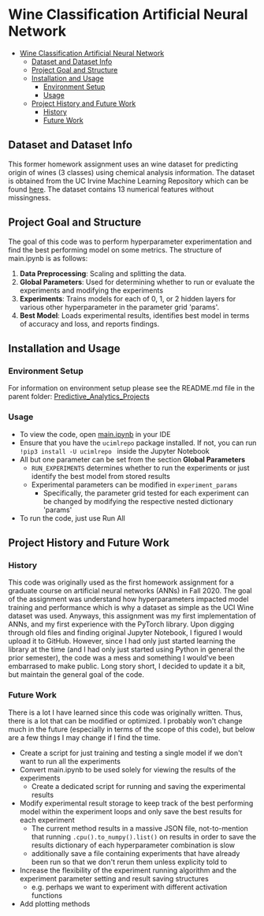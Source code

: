 # Wine Classification Artificial Neural Network
- [Wine Classification Artificial Neural Network](#wine-classification-artificial-neural-network)
  - [Dataset and Dataset Info](#dataset-and-dataset-info)
  - [Project Goal and Structure](#project-goal-and-structure)
  - [Installation and Usage](#installation-and-usage)
    - [Environment Setup](#environment-setup)
    - [Usage](#usage)
  - [Project History and Future Work](#project-history-and-future-work)
    - [History](#history)
    - [Future Work](#future-work)


## Dataset and Dataset Info

This former homework assignment uses an wine dataset for predicting origin of wines (3 classes) using chemical analysis information. The dataset is obtained from the UC Irvine Machine Learning Repository which can be found [here](https://archive.ics.uci.edu/dataset/109/wine). The dataset contains 13 numerical features without missingness. 


## Project Goal and Structure

  The goal of this code was to perform hyperparameter experimentation and find the best performing model on some metrics. The structure of main.ipynb is as follows: 

1. **Data Preprocessing**: Scaling and splitting the data.
2. **Global Parameters**: Used for determining whether to run or evaluate the experiments and modifying the experiments
3. **Experiments**: Trains models for each of 0, 1, or 2 hidden layers for various other hyperparameter in the parameter grid 'params'.
4. **Best Model**: Loads experimental results, identifies best model in terms of accuracy and loss, and reports findings.


## Installation and Usage

### Environment Setup

For information on environment setup please see the README.md file in the parent folder: [Predictive_Analytics_Projects](Predictive_Analytics_Projects/)

### Usage

 * To view the code, open [main.ipynb](Predictive_Analytics_Projects/wine_classification_ann/main.ipynb) in your IDE
 * Ensure that you have the ```ucimlrepo``` package installed. If not, you can run ```!pip3 install -U ucimlrepo ``` inside the Jupyter Notebook
 * All but one parameter can be set from the section **Global Parameters**
   * ```RUN_EXPERIMENTS``` determines whether to run the experiments or just identify the best model from stored results
   * Experimental parameters can be modified in ```experiment_params```
     * Specifically, the parameter grid tested for each experiment can be changed by modifying the respective nested dictionary 'params'
 * To run the code, just use Run All


## Project History and Future Work

### History

This code was originally used as the first homework assignment for a graduate course on artificial neural networks (ANNs) in Fall 2020. The goal of the assignment was understand how hyperparameters impacted model training and performance which is why a dataset as simple as the UCI Wine dataset was used. Anyways, this assignment was my first implementation of ANNs, and my first experience with the PyTorch library. Upon digging through old files and finding original Jupyter Notebook, I figured I would upload it to GitHub. However, since I had only just started learning the library at the time (and I had only just started using Python in general the prior semester), the code was a mess and something I would've been embarrased to make public. Long story short, I decided to update it a bit, but maintain the general goal of the code.  

### Future Work

There is a lot I have learned since this code was originally written. Thus, there is a lot that can be modified or optimized. I probably won't change much in the future (especially in terms of the scope of this code), but below are a few things I may change if I find the time.

* Create a script for just training and testing a single model if we don't want to run all the experiments
* Convert main.ipynb to be used solely for viewing the results of the experiments
  * Create a dedicated script for running and saving the experimental results
* Modify experimental result storage to keep track of the best performing model within the experiment loops and only save the best results for each experiment
  * The current method results in a massive JSON file, not-to-mention that running ```.cpu().to_numpy().list()``` on results in order to save the results dictionary of each hyperparameter combination is slow
  * additionally save a file containing experiments that have already been run so that we don't rerun them unless explicity told to
* Increase the flexibility of the experiment running algorithm and the experiment parameter setting and result saving structures
  * e.g. perhaps we want to experiment with different activation functions
* Add plotting methods